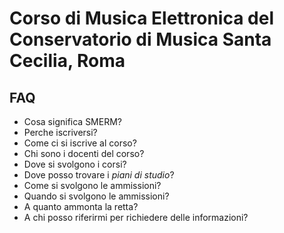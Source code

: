 # Corso di Musica Elettronica del Conservatorio di Musica Santa Cecilia, Roma
## FAQ
- Cosa significa SMERM?
- Perche iscriversi?
- Come ci si iscrive al corso?
- Chi sono i docenti del corso?
- Dove si svolgono i corsi?
- Dove posso trovare i _piani di studio_?
- Come si svolgono le ammissioni?
- Quando si svolgono le ammissioni?
- A quanto ammonta la retta?
- A chi posso riferirmi per richiedere delle informazioni?
